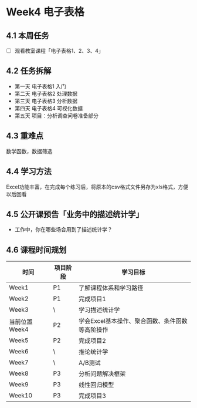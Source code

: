 # Week4 电子表格
## 4.1 本周任务

  - [ ] 观看教室课程「电子表格1、2、3、4」


## 4.2 任务拆解
  - 第一天 电子表格1 入门
  - 第二天 电子表格2 处理数据
  - 第三天 电子表格3 分析数据
  - 第四天 电子表格4 可视化数据
  - 第五天 项目：分析调查问卷准备部分


## 4.3 重难点
  数学函数，数据筛选

## 4.4 学习方法
  Excel功能丰富，在完成每个练习后，将原本的csv格式文件另存为xls格式，方便以后回看

## 4.5 公开课预告「业务中的描述统计学」
  - 工作中，你在哪些场合用到了描述统计学？

## 4.6 课程时间规划

时间|项目阶段|学习目标
---|---|---
Week1| P1|了解课程体系和学习路径
Week2|P1|完成项目1
Week3|\ |学习描述统计学
当前位置Week4|P2|学会Excel基本操作、聚合函数、条件函数等高阶操作
Week5|P2|完成项目2
Week6|\ |推论统计学
Week7|\ |A/B测试
Week8|P3|分析问题解决框架
Week9|P3|线性回归模型
Week10|P3|完成项目3
